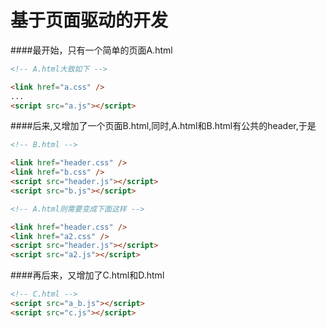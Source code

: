 # 基于页面驱动的开发



####最开始，只有一个简单的页面A.html
```html
<!-- A.html大致如下 -->

<link href="a.css" />
...
<script src="a.js"></script>
```
####后来,又增加了一个页面B.html,同时,A.html和B.html有公共的header,于是

```html
<!-- B.html -->

<link href="header.css" />
<link href="b.css" />
<script src="header.js"></script>
<script src="b.js"></script>
```

```html
<!-- A.html则需要变成下面这样 -->

<link href="header.css" />
<link href="a2.css" />
<script src="header.js"></script>
<script src="a2.js"></script>
```

####再后来，又增加了C.html和D.html
```html
<!-- C.html -->
<script src="a_b.js"></script>
<script src="c.js"></script>
```


